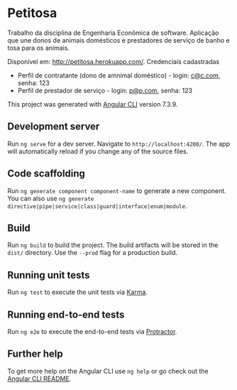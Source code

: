 # Petitosa
Trabalho da disciplina de Engenharia Econômica de software. Aplicação que une donos de animais domésticos e prestadores de serviço de banho e tosa para os animais.

Disponível em: http://petitosa.herokuapp.com/. Credenciais cadastradas
- Perfil de contratante (dono de amnimal doméstico) - login: c@c.com, senha: 123
- Perfil de prestador de serviço - login: p@p.com, senha: 123

This project was generated with [Angular CLI](https://github.com/angular/angular-cli) version 7.3.9.

## Development server

Run `ng serve` for a dev server. Navigate to `http://localhost:4200/`. The app will automatically reload if you change any of the source files.

## Code scaffolding

Run `ng generate component component-name` to generate a new component. You can also use `ng generate directive|pipe|service|class|guard|interface|enum|module`.

## Build

Run `ng build` to build the project. The build artifacts will be stored in the `dist/` directory. Use the `--prod` flag for a production build.

## Running unit tests

Run `ng test` to execute the unit tests via [Karma](https://karma-runner.github.io).

## Running end-to-end tests

Run `ng e2e` to execute the end-to-end tests via [Protractor](http://www.protractortest.org/).

## Further help

To get more help on the Angular CLI use `ng help` or go check out the [Angular CLI README](https://github.com/angular/angular-cli/blob/master/README.md).
